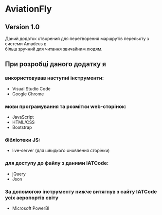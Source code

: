 # AviationFly

## Version 1.0

Даний додаток створений для перетворення маршрутів перельоту з системи Amadeus в <br>
більш зручний для читання звичайним людям. <br>

## При розробці даного додатку я

### використовував наступні інструменти:

-   Visual Studio Code
-   Google Chrome

### мови програмування та розмітки web-сторінок:

-   JavaScript
-   HTML/CSS
-   Bootstrap

### бібліотеки JS:

-   live-server (для швидкого оновлення сторінки)

### для доступу до файлу з даними IATCode:

-   jQuery
-   Json

### За допомогою інструменту нижче витягнув з сайту IATCode усіх аеропортів світу

-   Microsoft PowerBI
